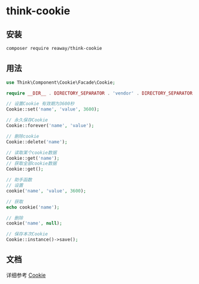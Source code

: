 # think-cookie

## 安装
```bash
composer require reaway/think-cookie
```

## 用法
```php
use Think\Component\Cookie\Facade\Cookie;

require __DIR__ . DIRECTORY_SEPARATOR . 'vendor' . DIRECTORY_SEPARATOR . 'autoload.php';

// 设置Cookie 有效期为3600秒
Cookie::set('name', 'value', 3600);

// 永久保存Cookie
Cookie::forever('name', 'value');

// 删除cookie
Cookie::delete('name');

// 读取某个cookie数据
Cookie::get('name');
// 获取全部cookie数据
Cookie::get();

// 助手函数
// 设置
cookie('name', 'value', 3600);

// 获取
echo cookie('name');

// 删除
cookie('name', null);

// 保存本次Cookie
Cookie::instance()->save();
```

## 文档

详细参考 [Cookie](https://www.kancloud.cn/manual/thinkphp6_0/1037636)